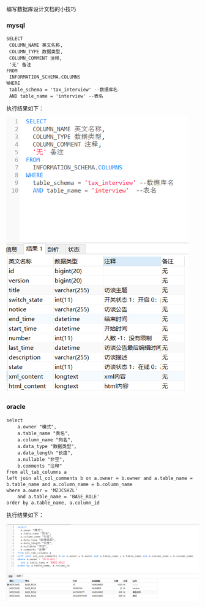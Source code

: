 编写数据库设计文档的小技巧

### mysql
```
SELECT
 COLUMN_NAME 英文名称,
 COLUMN_TYPE 数据类型,
 COLUMN_COMMENT 注释,
 '无' 备注
FROM
 INFORMATION_SCHEMA.COLUMNS 
WHERE
 table_schema = 'tax_interview' --数据库名
 AND table_name = 'interview' --表名
```

执行结果如下：

![结果](https://raw.githubusercontent.com/toplhy/toplhy.github.io/main/images/database/2020-05-11-2.png)

### oracle
```
select 
	a.owner "模式",
	a.table_name "表名",
	a.column_name "列名",
	a.data_type "数据类型",
	a.data_length "长度",
	a.nullable "非空",
	b.comments "注释"
from all_tab_columns a 
left join all_col_comments b on a.owner = b.owner and a.table_name = b.table_name and a.column_name = b.column_name
where a.owner = 'MZJCSHZL' 
	and a.table_name = 'BASE_ROLE'
order by a.table_name, a.column_id
```

执行结果如下：

![结果](https://raw.githubusercontent.com/toplhy/toplhy.github.io/main/images/database/2020-05-11-4.png)
